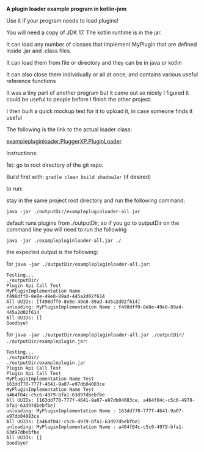 **A plugin loader example program in kotlin-jvm**

Use it if your program needs to load plugins!

You will need a copy of JDK 17. The kotlin runtime is in the jar.

It can load any number of classes that implement MyPlugin that are defined inside .jar and .class files.

It can load them from file or directory and they can be in java or kotlin

It can also close them individually or all at once, and contains various useful reference functions

It was a tiny part of another program but it came out so nicely I figured it could be useful to people before I finish the other project.

I then built a quick mockup test for it to upload it, in case someone finds it useful

The following is the link to the actual loader class:

[examplepluginloader.PluggerXP.PluginLoader](examplepluginloader/src/main/kotlin/examplepluginloader/PluggerXP/PluginLoader.kt)

Instructions:

1st: go to root directory of the git repo.

Build first with: ```gradle clean build shadowJar``` (if desired)

to run:

stay in the same project root directory and run the following command:

```java -jar ./outputDir/examplepluginloader-all.jar```

default runs plugins from ./outputDir, so if you go to outputDir on the command line you will need to run the following

```java -jar ./examplepluginloader-all.jar ./```

the expected output is the following:

for ```java -jar ./outputDir/examplepluginloader-all.jar```:
```
Testing...
./outputDir/
Plugin Api Call Test
MyPluginImplementation Name
f498dff0-8e8e-49e8-89ad-445a2d02f614
All UUIDs: [f498dff0-8e8e-49e8-89ad-445a2d02f614]
unloading: MyPluginImplementation Name : f498dff0-8e8e-49e8-89ad-445a2d02f614
All UUIDs: []
Goodbye!
```

for ```java -jar ./outputDir/examplepluginloader-all.jar ./outputDir/ ./outputDir/exampleplugin.jar```:
```
Testing...
./outputDir/
./outputDir/exampleplugin.jar
Plugin Api Call Test
Plugin Api Call Test
MyPluginImplementation Name Test
163dd770-777f-4641-9a07-e97db04083ce
MyPluginImplementation Name Test
a464f04c-c5c6-4979-bfa1-63d97dbebfbe
All UUIDs: [163dd770-777f-4641-9a07-e97db04083ce, a464f04c-c5c6-4979-bfa1-63d97dbebfbe]
unloading: MyPluginImplementation Name : 163dd770-777f-4641-9a07-e97db04083ce
All UUIDs: [a464f04c-c5c6-4979-bfa1-63d97dbebfbe]
unloading: MyPluginImplementation Name : a464f04c-c5c6-4979-bfa1-63d97dbebfbe
All UUIDs: []
Goodbye!
```